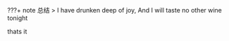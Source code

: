 ???+ note 总结
    > I have drunken deep of joy,
    And I will taste no other wine tonight

thats it
